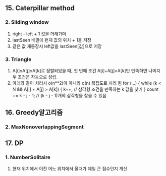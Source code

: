 

## 15. Caterpillar method
 ### 2. Sliding window
  1) right - left + 1 값을 더해가며
  2) lastSeen 배열에 현재 값의 위치 + 1을 저장
  3) 같은 값 재등장시 left값을 lastSeen[값]으로 저장
 ### 3. Triangle
  1) A[i]≤A[j]≤A[k]로 정렬되었을 때, 첫 번째 조건 A[i]+A[j]>A[k]만 만족하면 나머지 두 조건은 자동으로 성립.
  2) 아래와 같이 처리시 o(n**2)이 아니라 o(n) 복잡도로 처리 됨
     for (...) {
     while (k < N && A[i] + A[j] > A[k]) {
      k++;  // 삼각형 조건을 만족하는 k 값을 찾기
     }
     count += k - j - 1;  // (k - j - 1)개의 삼각형을 찾을 수 있음


## 16. Greedy알고리즘
 ### 2. MaxNonoverlappingSegment

## 17. DP
 ### 1. NumberSolitaire
   1) 현재 위치에서 이전 어느 위치에서 올때가 제일 큰 점수인지 계산
